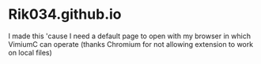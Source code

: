 # Rik034.github.io
I made this 'cause I need a default page to open with my browser in which VimiumC can operate 
(thanks Chromium for not allowing extension to work on local files)
